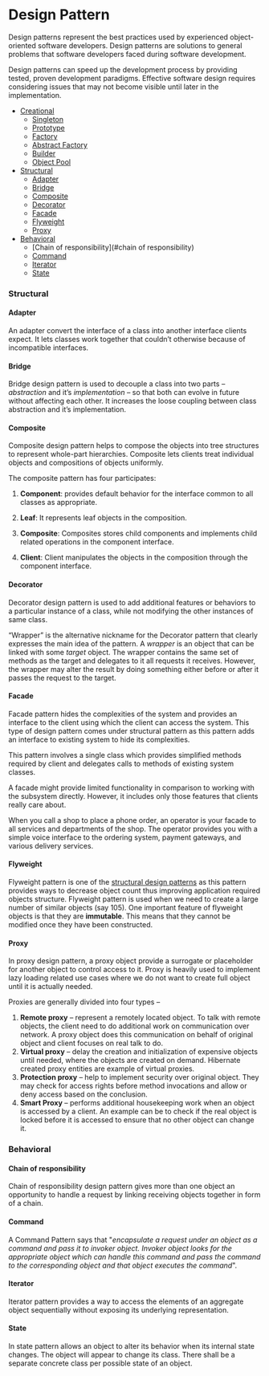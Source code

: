 # Design Pattern

Design patterns represent the best practices used by experienced object-oriented software developers. Design patterns are solutions to general problems that software developers faced during software development.

Design patterns can speed up the development process by providing tested, proven development paradigms. Effective software design requires considering issues that may not become visible until later in the implementation.

- [Creational](creational/README.md)
  - [Singleton](creational/Singleton.md)
  - [Prototype](creational/Prototype.md)
  - [Factory](creational/Factory.md)
  - [Abstract Factory](creational/Abstract_Factory.md)
  - [Builder](creational/Builder.md)
  - [Object Pool](creational/Object_Pool.md)
- [Structural](#structural)
  - [Adapter](#adapter)
  - [Bridge](#bridge)
  - [Composite](#composite)
  - [Decorator](#decorator)
  - [Facade](#facade)
  - [Flyweight](#flyweight)
  - [Proxy](#proxy)
- [Behavioral]()
  - [Chain of responsibility](#chain of responsibility)
  - [Command](#command)
  - [Iterator](#iterator)
  - [State](#state)



### Structural

#### Adapter

An adapter convert the interface of a class into another interface clients expect. It lets classes work 		  together that couldn’t otherwise because of incompatible interfaces.



#### Bridge

Bridge design pattern is used to decouple a class into two parts – *abstraction* and it’s *implementation* – so that both can evolve in future without affecting each other. It increases the loose coupling between class abstraction and it’s implementation.



#### Composite

Composite design pattern helps to compose the objects into tree structures to represent whole-part hierarchies. Composite lets clients treat individual objects and compositions of objects uniformly.

The composite pattern has four participates:

1. **Component**: provides default behavior for the interface common to all classes as appropriate.

2. **Leaf**: It represents leaf objects in the composition.

3. **Composite**: Composites stores child components and implements child related operations in the component interface.

4. **Client**: Client manipulates the objects in the composition through the component interface.

   

#### Decorator

Decorator design pattern is used to add additional features or behaviors to a particular instance of a class, while not modifying the other instances of same class.

“Wrapper” is the alternative nickname for the Decorator pattern that clearly expresses the main idea of the pattern. A *wrapper* is an object that can be linked with some *target* object. The wrapper contains the same set of methods as the target and delegates to it all requests it receives. However, the wrapper may alter the result by doing something either before or after it passes the request to the target.



#### Facade

Facade pattern hides the complexities of the system and provides an interface to the client using which the client can access the system. This type of design pattern comes under structural pattern as this pattern adds an interface to existing system to hide its complexities.

This pattern involves a single class which provides simplified methods required by client and delegates calls to methods of existing system classes.

A facade might provide limited functionality in comparison to working with the subsystem directly. However, it includes only those features that clients really care about.

When you call a shop to place a phone order, an operator is your facade to all services and departments of the shop. The operator provides you with a simple voice interface to the ordering system, payment gateways, and various delivery services.

#### Flyweight

Flyweight pattern is one of the [structural design patterns](https://www.geeksforgeeks.org/design-patterns-set-1-introduction/) as this pattern provides ways to decrease object count thus improving application required objects structure. Flyweight pattern is used when we need to create a large number of similar objects (say 105). One important feature of flyweight objects is that they are **immutable**. This means that they cannot be modified once they have been constructed.



#### Proxy

In proxy design pattern, a proxy object provide a surrogate or placeholder for another object to control access to it. Proxy is heavily used to implement lazy loading related use cases where we do not want to create full object until it is actually needed.

Proxies are generally divided into four types –

1. **Remote proxy** – represent a remotely located object. To talk with remote objects, the client need to do additional work on communication over network. A proxy object does this communication on behalf of original object and client focuses on real talk to do.
2. **Virtual proxy** – delay the creation and initialization of expensive objects until needed, where the objects are created on demand. Hibernate created proxy entities are example of virtual proxies.
3. **Protection proxy** – help to implement security over original object. They may check for access rights before method invocations and allow or deny access based on the conclusion.
4. **Smart Proxy** – performs additional housekeeping work when an object is accessed by a client. An example can be to check if the real object is locked before it is accessed to ensure that no other object can change it.



### Behavioral

#### Chain of responsibility

Chain of responsibility design pattern gives more than one object an opportunity to handle a request by linking receiving objects together in form of a chain.



#### Command

A Command Pattern says that "*encapsulate a request under an object as a command and pass it to invoker object. Invoker object looks for the appropriate object which can handle this command and pass the command to the corresponding object and that object executes the command*".



#### Iterator

Iterator pattern provides a way to access the elements of an aggregate object sequentially without exposing its underlying representation.

#### State

In state pattern allows an object to alter its behavior when its internal state changes. The object will appear to change its class. There shall be a separate concrete class per possible state of an object.